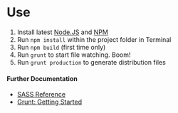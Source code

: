 # Use
1. Install latest <a href="https://nodejs.org/en/">Node.JS</a> and <a href="https://www.npmjs.com/">NPM</a>
2. Run `npm install` within the project folder in Terminal
3. Run `npm build` (first time only)
4. Run `grunt` to start file watching. Boom!
5. Run `grunt production` to generate distribution files


#### Further Documentation
* <a href="http://sass-lang.com/documentation/file.SASS_REFERENCE.html">SASS Reference</a>
* <a href="http://gruntjs.com/getting-started/">Grunt: Getting Started</a>
